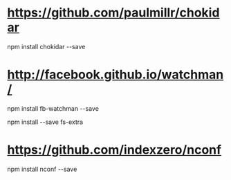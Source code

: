 # https://github.com/paulmillr/chokidar
npm install chokidar --save

# http://facebook.github.io/watchman/
npm install fb-watchman --save

npm install --save fs-extra

# https://github.com/indexzero/nconf
npm install nconf --save